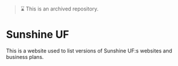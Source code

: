 > ⌛️ This is an archived repository.

# Sunshine UF

This is a website used to list versions of Sunshine UF:s websites and business plans.